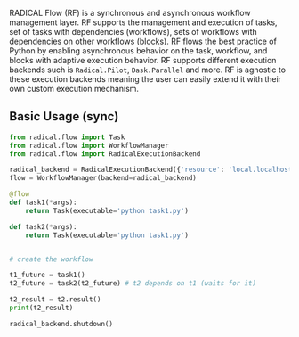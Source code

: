 RADICAL Flow (RF) is a synchronous and asynchronous workflow management layer. RF supports the management and execution of tasks, set of tasks with dependencies (workflows), sets of workflows with dependencies on other workflows (blocks). RF flows
the best practice of Python by enabling asynchronous behavior on the task, workflow, and blocks with adaptive execution behavior.
RF supports different execution backends such is `Radical.Pilot`,
`Dask.Parallel` and more. RF is agnostic to these execution backends meaning the user can easily extend it with their own custom execution mechanism.


## Basic Usage (sync)
```python
from radical.flow import Task
from radical.flow import WorkflowManager
from radical.flow import RadicalExecutionBackend

radical_backend = RadicalExecutionBackend({'resource': 'local.localhost'})
flow = WorkflowManager(backend=radical_backend)

@flow
def task1(*args):
    return Task(executable='python task1.py')

def task2(*args):
    return Task(executable='python task1.py')


# create the workflow

t1_future = task1()
t2_future = task2(t2_future) # t2 depends on t1 (waits for it)

t2_result = t2.result()
print(t2_result)

radical_backend.shutdown()
```